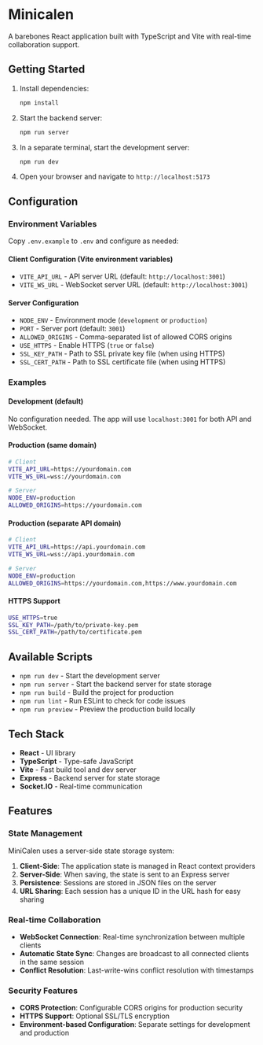 # Minicalen

A barebones React application built with TypeScript and Vite with real-time collaboration support.

## Getting Started

1. Install dependencies:
   ```bash
   npm install
   ```

2. Start the backend server:
   ```bash
   npm run server
   ```

3. In a separate terminal, start the development server:
   ```bash
   npm run dev
   ```

4. Open your browser and navigate to `http://localhost:5173`

## Configuration

### Environment Variables

Copy `.env.example` to `.env` and configure as needed:

#### Client Configuration (Vite environment variables)
- `VITE_API_URL` - API server URL (default: `http://localhost:3001`)
- `VITE_WS_URL` - WebSocket server URL (default: `http://localhost:3001`)

#### Server Configuration
- `NODE_ENV` - Environment mode (`development` or `production`)
- `PORT` - Server port (default: `3001`)
- `ALLOWED_ORIGINS` - Comma-separated list of allowed CORS origins
- `USE_HTTPS` - Enable HTTPS (`true` or `false`)
- `SSL_KEY_PATH` - Path to SSL private key file (when using HTTPS)
- `SSL_CERT_PATH` - Path to SSL certificate file (when using HTTPS)

### Examples

#### Development (default)
No configuration needed. The app will use `localhost:3001` for both API and WebSocket.

#### Production (same domain)
```bash
# Client
VITE_API_URL=https://yourdomain.com
VITE_WS_URL=wss://yourdomain.com

# Server
NODE_ENV=production
ALLOWED_ORIGINS=https://yourdomain.com
```

#### Production (separate API domain)
```bash
# Client
VITE_API_URL=https://api.yourdomain.com
VITE_WS_URL=wss://api.yourdomain.com

# Server
NODE_ENV=production
ALLOWED_ORIGINS=https://yourdomain.com,https://www.yourdomain.com
```

#### HTTPS Support
```bash
USE_HTTPS=true
SSL_KEY_PATH=/path/to/private-key.pem
SSL_CERT_PATH=/path/to/certificate.pem
```

## Available Scripts

- `npm run dev` - Start the development server
- `npm run server` - Start the backend server for state storage
- `npm run build` - Build the project for production
- `npm run lint` - Run ESLint to check for code issues
- `npm run preview` - Preview the production build locally

## Tech Stack

- **React** - UI library
- **TypeScript** - Type-safe JavaScript
- **Vite** - Fast build tool and dev server
- **Express** - Backend server for state storage
- **Socket.IO** - Real-time communication

## Features

### State Management

MiniCalen uses a server-side state storage system:

1. **Client-Side**: The application state is managed in React context providers
2. **Server-Side**: When saving, the state is sent to an Express server
3. **Persistence**: Sessions are stored in JSON files on the server
4. **URL Sharing**: Each session has a unique ID in the URL hash for easy sharing

### Real-time Collaboration

- **WebSocket Connection**: Real-time synchronization between multiple clients
- **Automatic State Sync**: Changes are broadcast to all connected clients in the same session
- **Conflict Resolution**: Last-write-wins conflict resolution with timestamps

### Security Features

- **CORS Protection**: Configurable CORS origins for production security
- **HTTPS Support**: Optional SSL/TLS encryption
- **Environment-based Configuration**: Separate settings for development and production
